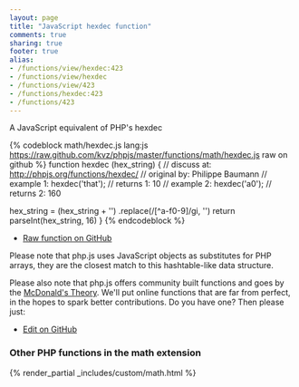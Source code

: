 ```yaml
---
layout: page
title: "JavaScript hexdec function"
comments: true
sharing: true
footer: true
alias:
- /functions/view/hexdec:423
- /functions/view/hexdec
- /functions/view/423
- /functions/hexdec:423
- /functions/423
---
```

<!-- Generated by Rakefile:build -->
A JavaScript equivalent of PHP's hexdec

{% codeblock math/hexdec.js lang:js https://raw.github.com/kvz/phpjs/master/functions/math/hexdec.js raw on github %}
function hexdec (hex_string) {
  //  discuss at: http://phpjs.org/functions/hexdec/
  // original by: Philippe Baumann
  //   example 1: hexdec('that');
  //   returns 1: 10
  //   example 2: hexdec('a0');
  //   returns 2: 160

  hex_string = (hex_string + '')
    .replace(/[^a-f0-9]/gi, '')
  return parseInt(hex_string, 16)
}
{% endcodeblock %}

 - [Raw function on GitHub](https://github.com/kvz/phpjs/blob/master/functions/math/hexdec.js)

Please note that php.js uses JavaScript objects as substitutes for PHP arrays, they are 
the closest match to this hashtable-like data structure. 

Please also note that php.js offers community built functions and goes by the 
[McDonald's Theory](https://medium.com/what-i-learned-building/9216e1c9da7d). We'll put online 
functions that are far from perfect, in the hopes to spark better contributions. 
Do you have one? Then please just: 

 - [Edit on GitHub](https://github.com/kvz/phpjs/edit/master/functions/math/hexdec.js)


### Other PHP functions in the math extension
{% render_partial _includes/custom/math.html %}
